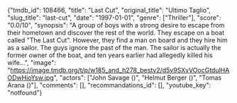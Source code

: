 {"tmdb_id": 108466, "title": "Last Cut", "original_title": "Ultimo Taglio", "slug_title": "last-cut", "date": "1997-01-01", "genre": ["Thriller"], "score": "0.0/10", "synopsis": "A group of boys with a strong desire to escape from their hometown and discover the rest of the world. They escape on a boat called \"The Last Cut\". However, they find a man on board and they hire him as a sailor. The guys ignore the past of the man. The sailor is actually the former owner of the boat, and ten years earlier had allegedly killed his wife...", "image": "https://image.tmdb.org/t/p/w185_and_h278_bestv2/d5v9SXvVOocGtdulHAODwHioYsw.jpg", "actors": ["John Savage ()", "Helmut Berger ()", "Tomas Arana ()"], "comments": [], "recommandations_id": [], "youtube_key": "notfound"}